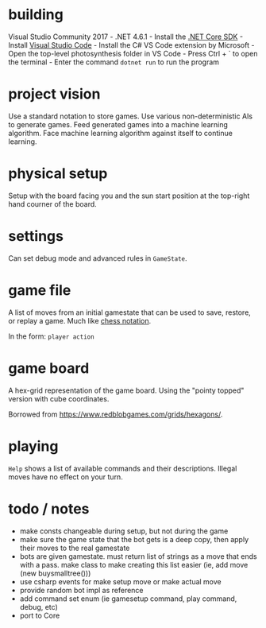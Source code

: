 # building
Visual Studio Community 2017 - .NET 4.6.1
	- Install the [.NET Core SDK](https://www.microsoft.com/net/learn/get-started/windows)
	- Install [Visual Studio Code](https://code.visualstudio.com/)
	- Install the C# VS Code extension by Microsoft
	- Open the top-level photosynthesis folder in VS Code
	- Press Ctrl + \` to open the terminal
	- Enter the command `dotnet run` to run the program

# project vision
Use a standard notation to store games. Use various non-deterministic AIs to generate games. Feed generated games into a machine learning algorithm. Face machine learning algorithm against itself to continue learning.

# physical setup
Setup with the board facing you and the sun start position at the top-right hand courner of the board.

# settings
Can set debug mode and advanced rules in `GameState`.

# game file
A list of moves from an initial gamestate that can be used to save, restore, or replay a game. Much like [chess notation](https://en.wikipedia.org/wiki/Chess_notation).

In the form:
`player action`

# game board
A hex-grid representation of the game board. Using the "pointy topped" version with cube coordinates.

Borrowed from https://www.redblobgames.com/grids/hexagons/.

# playing
`Help` shows a list of available commands and their descriptions.
Illegal moves have no effect on your turn.

# todo / notes
- make consts changeable during setup, but not during the game
- make sure the game state that the bot gets is a deep copy, then apply their moves to the real gamestate
- bots are given gamestate. must return list of strings as a move that ends with a pass. make class to make creating this list easier (ie, add move (new buysmalltree()))
- use csharp events for make setup move or make actual move
- provide random bot impl as reference
- add command set enum (ie gamesetup command, play command, debug, etc)
- port to Core
